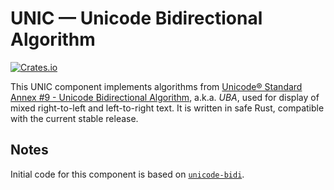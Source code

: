 # UNIC — Unicode Bidirectional Algorithm

[![Crates.io](https://img.shields.io/crates/v/unic-bidi.svg)](https://crates.io/crates/unic-bidi)

This UNIC component implements algorithms from [Unicode® Standard Annex #9 -
Unicode Bidirectional Algorithm](http://unicode.org/reports/tr9/), a.k.a.
*UBA*, used for display of mixed right-to-left and left-to-right text.  It is
written in safe Rust, compatible with the current stable release.

## Notes

Initial code for this component is based on
[`unicode-bidi`](https://github.com/servo/unicode-bidi).
